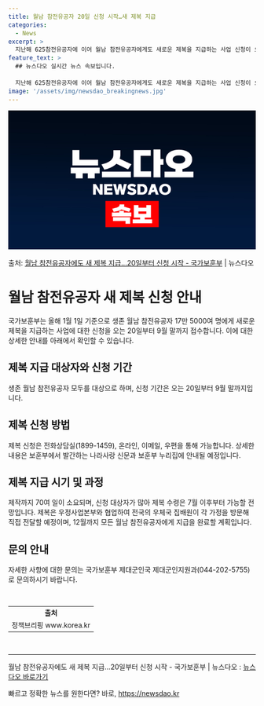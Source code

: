 ```yaml
---
title: 월남 참전유공자 20일 신청 시작…새 제복 지급
categories:
  - News
excerpt: >
  지난해 625참전유공자에 이어 월남 참전유공자에게도 새로운 제복을 지급하는 사업 신청이 오는 20일부터 시작…
feature_text: >
  ## 뉴스다오 실시간 뉴스 속보입니다.

  지난해 625참전유공자에 이어 월남 참전유공자에게도 새로운 제복을 지급하는 사업 신청이 오는 20일부터 시작…
image: '/assets/img/newsdao_breakingnews.jpg'
---
```


![뉴스다오 속보](/assets/img/newsdao_breakingnews.jpg)

<p>출처: <a href="https://newsdao.kr/3736" rel="dofollow">월남 참전유공자에도 새 제복 지급…20일부터 신청 시작 - 국가보훈부</a> | 뉴스다오</p>

<h1>월남 참전유공자 새 제복 신청 안내</h1>

<p data-ke-size="size16">국가보훈부는 올해 1월 1일 기준으로 생존 월남 참전유공자 17만 5000여 명에게 새로운 제복을 지급하는 사업에 대한 신청을 오는 20일부터 9월 말까지 접수합니다. 이에 대한 상세한 안내를 아래에서 확인할 수 있습니다.</p>

<h2 data-ke-size="size26">제복 지급 대상자와 신청 기간</h2>
<p data-ke-size="size16">생존 월남 참전유공자 모두를 대상으로 하며, 신청 기간은 오는 20일부터 9월 말까지입니다.</p>

<h2 data-ke-size="size26">제복 신청 방법</h2>
<p data-ke-size="size16">제복 신청은 전화상담실(1899-1459), 온라인, 이메일, 우편을 통해 가능합니다. 상세한 내용은 보훈부에서 발간하는 나라사랑 신문과 보훈부 누리집에 안내될 예정입니다.</p>

<h2 data-ke-size="size26">제복 지급 시기 및 과정</h2>
<p data-ke-size="size16">제작까지 70여 일이 소요되며, 신청 대상자가 많아 제복 수령은 7월 이후부터 가능할 전망입니다. 제복은 우정사업본부와 협업하여 전국의 우체국 집배원이 각 가정을 방문해 직접 전달할 예정이며, 12월까지 모든 월남 참전유공자에게 지급을 완료할 계획입니다.</p>

<h2 data-ke-size="size26">문의 안내</h2>
<p data-ke-size="size16">자세한 사항에 대한 문의는 국가보훈부 제대군인국 제대군인지원과(044-202-5755)로 문의하시기 바랍니다.</p>

<p data-ke-size="size16">&nbsp;</p>

<table>
	<tbody>
		<tr>
			<td style="text-align: center; height: 17px;"><b>출처</b></td>
		</tr>
		<tr>
			<td style="text-align: center; height: 17px;">정책브리핑 www.korea.kr</td>
		</tr>
	</tbody>
</table>

<p data-ke-size="size16">&nbsp;</p>

<hr>

<p data-ke-size="size16">월남 참전유공자에도 새 제복 지급…20일부터 신청 시작 - 국가보훈부 | 뉴스다오  : <a href="https://newsdao.kr/3736">뉴스다오 바로가기</a></p> 

빠르고 정확한 뉴스를 원한다면? 바로, <a href="https://newsdao.kr" rel="dofollow">https://newsdao.kr</a>



